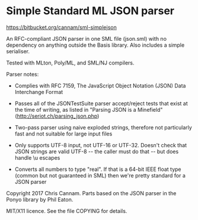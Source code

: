 
Simple Standard ML JSON parser
==============================

https://bitbucket.org/cannam/sml-simplejson

An RFC-compliant JSON parser in one SML file (json.sml) with no
dependency on anything outside the Basis library. Also includes a
simple serialiser.

Tested with MLton, Poly/ML, and SML/NJ compilers.

Parser notes:

 * Complies with RFC 7159, The JavaScript Object Notation (JSON)
   Data Interchange Format

 * Passes all of the JSONTestSuite parser accept/reject tests that
   exist at the time of writing, as listed in "Parsing JSON is a
   Minefield" (http://seriot.ch/parsing_json.php)
 
 * Two-pass parser using naive exploded strings, therefore not
   particularly fast and not suitable for large input files

 * Only supports UTF-8 input, not UTF-16 or UTF-32. Doesn't check
   that JSON strings are valid UTF-8 -- the caller must do that --
   but does handle \u escapes

 * Converts all numbers to type "real". If that is a 64-bit IEEE
   float type (common but not guaranteed in SML) then we're pretty
   standard for a JSON parser

Copyright 2017 Chris Cannam.
Parts based on the JSON parser in the Ponyo library by Phil Eaton.

MIT/X11 licence. See the file COPYING for details.
